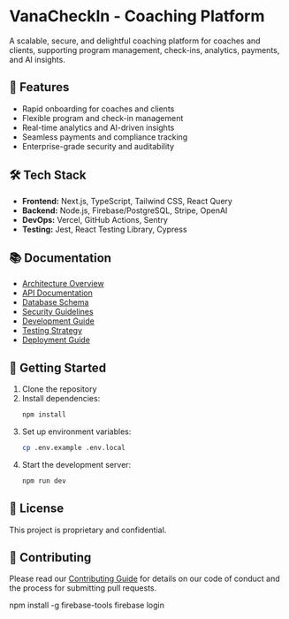 # VanaCheckIn - Coaching Platform

A scalable, secure, and delightful coaching platform for coaches and clients, supporting program management, check-ins, analytics, payments, and AI insights.

## 🚀 Features

- Rapid onboarding for coaches and clients
- Flexible program and check-in management
- Real-time analytics and AI-driven insights
- Seamless payments and compliance tracking
- Enterprise-grade security and auditability

## 🛠 Tech Stack

- **Frontend:** Next.js, TypeScript, Tailwind CSS, React Query
- **Backend:** Node.js, Firebase/PostgreSQL, Stripe, OpenAI
- **DevOps:** Vercel, GitHub Actions, Sentry
- **Testing:** Jest, React Testing Library, Cypress

## 📚 Documentation

- [Architecture Overview](./docs/ARCHITECTURE.md)
- [API Documentation](./docs/API.md)
- [Database Schema](./docs/DATABASE.md)
- [Security Guidelines](./docs/SECURITY.md)
- [Development Guide](./docs/DEVELOPMENT.md)
- [Testing Strategy](./docs/TESTING.md)
- [Deployment Guide](./docs/DEPLOYMENT.md)

## 🏁 Getting Started

1. Clone the repository
2. Install dependencies:
   ```bash
   npm install
   ```
3. Set up environment variables:
   ```bash
   cp .env.example .env.local
   ```
4. Start the development server:
   ```bash
   npm run dev
   ```

## 📝 License

This project is proprietary and confidential.

## 🤝 Contributing

Please read our [Contributing Guide](./docs/CONTRIBUTING.md) for details on our code of conduct and the process for submitting pull requests. 

npm install -g firebase-tools
firebase login

